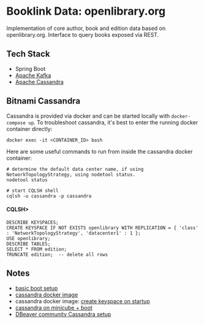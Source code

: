 # Booklink Data: openlibrary.org
Implementation of core author, book and edition data based on openlibrary.org. Interface to query books exposed via 
REST.

## Tech Stack
* Spring Boot
* [Apache Kafka](https://kafka.apache.org/)
* [Apache Cassandra](https://cassandra.apache.org/)

## Bitnami Cassandra
Cassandra is provided via docker and can be started locally with `docker-compose up`. To troubleshoot cassandra, it's 
best to enter the running docker container directly:
```
docker exec -it <CONTAINER_ID> bash
```
Here are some useful commands to run from inside the cassandra docker container:
```
# determine the default data center name, if using NetworkTopologyStrategy, using nodetool status.
nodetool status

# start CQLSH shell
cqlsh -u cassandra -p cassandra
```

#### CQLSH>
```
DESCRIBE KEYSPACES;
CREATE KEYSPACE IF NOT EXISTS openlibrary WITH REPLICATION = { 'class' : 'NetworkTopologyStrategy', 'datacenter1' : 1 };
USE openlibrary;
DESCRIBE TABLES;
SELECT * FROM edition;
TRUNCATE edition;  -- delete all rows
```

## Notes
- [basic boot setup](https://bezkoder.com/spring-boot-cassandra-crud/)
- [cassandra docker image](https://hub.docker.com/r/bitnami/cassandra/)
- cassandra docker image: [create keyspace on startup](https://github.com/docker-library/cassandra/issues/104)
- [cassandra on minicube + boot](https://medium.com/@aamine/spring-data-for-cassandra-a-complete-example-3c6f7f39fef9)
- [DBeaver community Cassandra setup](https://medium.com/@raphaelrodrigues_74842/how-to-connect-cassandra-database-using-dbeaver-community-7d7b43a058e2)